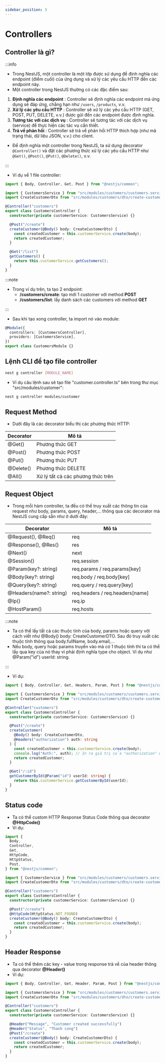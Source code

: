 ```yaml
---
sidebar_position: 3
---
```


# Controllers

## Controller là gì?

:::info

- Trong NestJS, một controller là một lớp được sử dụng để định nghĩa các endpoint (điểm cuối) của ứng dụng và xử lý các yêu cầu HTTP đến các endpoint này.
- Một controller trong NestJS thường có các đặc điểm sau:

1. **Định nghĩa các endpoint** : Controller sẽ định nghĩa các endpoint mà ứng dụng sẽ đáp ứng, chẳng hạn như `/users`, `/products`, v.v.
2. **Xử lý các yêu cầu HTTP** : Controller sẽ xử lý các yêu cầu HTTP (GET, POST, PUT, DELETE, v.v.) được gửi đến các endpoint được định nghĩa.
3. **Tương tác với các dịch vụ** : Controller sẽ tương tác với các dịch vụ (service) để thực hiện các tác vụ cần thiết.
4. **Trả về phản hồi** : Controller sẽ trả về phản hồi HTTP thích hợp (như mã trạng thái, dữ liệu JSON, v.v.) cho client.

- Để định nghĩa một controller trong NestJS, ta sử dụng decorator `@Controller()` và đặt các phương thức xử lý các yêu cầu HTTP như `@Get()`, `@Post()`, `@Put()`, `@Delete()`, v.v.

:::

- Ví dụ về 1 file controller:

```ts
import { Body, Controller, Get, Post } from "@nestjs/common";

import { CustomersService } from "src/modules/customers/customers.service";
import CreateCustomerDto from "src/modules/customers/dto/create-customer.dto";

@Controller("customers")
export class CustomersController {
  constructor(private customerService: CustomersService) {}

  @Post("/create")
  createCustomer(@Body() body: CreateCustomerDto) {
    const createdCustomer = this.customerService.create(body);
    return createdCustomer;
  }

  @Get("/list")
  getCustomers() {
    return this.customerService.getCustomers();
  }
}
```

:::note

- Trong ví dụ trên, ta tạo 2 endpoint:
  - **/customers/create**: tạo mới 1 customer với method **POST**
  - **/customers/list**: lấy danh sách các customers với method **GET**

:::

- Sau khi tạo xong controller, ta import nó vào module:

```ts
@Module({
  controllers: [CustomersController],
  providers: [CustomersService],
})
export class CustomersModule {}
```

## Lệnh CLI để tạo file controller

```bash
nest g controller [MODULE_NAME]
```

- Ví dụ câu lệnh sau sẽ tạo file "customer.controller.ts" bên trong thư mục "src/modules/customer":

```bash
nest g controller modules/customer
```

## Request Method

- Dưới đây là các decorator biểu thị các phương thức HTTP:

| Decorator | Mô tả                             |
| --------- | --------------------------------- |
| @Get()    | Phương thức GET                   |
| @Post()   | Phương thức POST                  |
| @Put()    | Phương thức PUT                   |
| @Delete() | Phương thức DELETE                |
| @All()    | Xử lý tất cả các phương thức trên |

## Request Object

- Trong mỗi hàm controller, ta đều có thể truy xuất các thông tin của request như body, params, query, header,... thông qua các decorator mà NestJS cung cấp sẵn như ở dưới đây:

| Decorator               | Mô tả                           |
| ----------------------- | ------------------------------- |
| @Request(), @Req()      | req                             |
| @Response(), @Res()     | res                             |
| @Next()                 | next                            |
| @Session()              | req.session                     |
| @Param(key?: string)    | req.params / req.params[key]    |
| @Body(key?: string)     | req.body / req.body[key]        |
| @Query(key?: string)    | req.query / req.query[key]      |
| @Headers(name?: string) | req.headers / req.headers[name] |
| @Ip()                   | req.ip                          |
| @HostParam()            | req.hosts                       |

:::note

- Ta có thể lấy tất cả các thuộc tính của body, params hoặc query với cách viết như @Body() body: CreateCustomerDTO. Sau đó truy xuất các thuộc tính thông qua body.fullName, body.email,...
- Nếu body, query hoặc params truyền vào mà có 1 thuộc tính thì ta có thể lấy qua key của nó thay vì phải định nghĩa type cho object. Ví dụ như @Param("id") userId: string.

:::

- Ví dụ:

```ts
import { Body, Controller, Get, Headers, Param, Post } from "@nestjs/common";

import { CustomersService } from "src/modules/customers/customers.service";
import CreateCustomerDto from "src/modules/customers/dto/create-customer.dto";

@Controller("customers")
export class CustomersController {
  constructor(private customerService: CustomersService) {}

  @Post("/create")
  createCustomer(
    @Body() body: CreateCustomerDto,
    @Headers("authorization") auth: string
  ) {
    const createdCustomer = this.customerService.create(body);
    console.log("Auth:", auth); // In ra giá trị của "authorization" ở header
    return createdCustomer;
  }

  @Get("/:id")
  getCustomerById(@Param("id") userId: string) {
    return this.customerService.getCustomerById(userId);
  }
}
```

## Status code

- Ta có thể custom HTTP Response Status Code thông qua decorator **@HttpCode()**
- Ví dụ:

```ts
import {
  Body,
  Controller,
  Get,
  HttpCode,
  HttpStatus,
  Post,
} from "@nestjs/common";

import { CustomersService } from "src/modules/customers/customers.service";
import CreateCustomerDto from "src/modules/customers/dto/create-customer.dto";

@Controller("customers")
export class CustomersController {
  constructor(private customerService: CustomersService) {}

  @Post("/create")
  @HttpCode(HttpStatus.NOT_FOUND)
  createCustomer(@Body() body: CreateCustomerDto) {
    const createdCustomer = this.customerService.create(body);
    return createdCustomer;
  }
}
```

## Header Response

- Ta có thể thêm các key - value trong response trả về của header thông qua decorator **@Header()**
- Ví dụ:

```ts
import { Body, Controller, Get, Header, Param, Post } from "@nestjs/common";

import { CustomersService } from "src/modules/customers/customers.service";
import CreateCustomerDto from "src/modules/customers/dto/create-customer.dto";

@Controller("customers")
export class CustomersController {
  constructor(private customerService: CustomersService) {}

  @Header("Message", "Customer created successfully")
  @Header("Status", "Thanh cong")
  @Post("/create")
  createCustomer(@Body() body: CreateCustomerDto) {
    const createdCustomer = this.customerService.create(body);
    return createdCustomer;
  }
}
```
